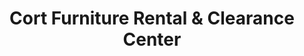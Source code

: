 ---
title: "Cort Furniture Rental & Clearance Center"
url: /marietta/cort-furniture-rental-and-clearance-center/
shop: furniture
---